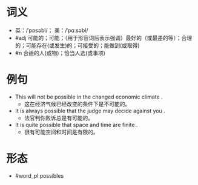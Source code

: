 # 词义
- 英：/ˈpɒsəbl/； 美：/ˈpɑːsəbl/
- #adj 可能的；可能；（用于形容词后表示强调）最好的（或最差的等）；合理的；可能存在(或发生)的；可接受的；能做到(或取得)
- #n 合适的人(或物)；恰当人选(或事项)
# 例句
- This will not be possible in the changed economic climate .
	- 这在经济气候已经改变的条件下是不可能的。
- It is always possible that the judge may decide against you .
	- 法官判你败诉总是有可能的。
- It is quite possible that space and time are finite .
	- 很有可能空间和时间是有限的。
# 形态
- #word_pl possibles

